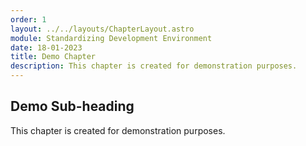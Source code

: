 ```yaml
---
order: 1
layout: ../../layouts/ChapterLayout.astro
module: Standardizing Development Environment
date: 18-01-2023
title: Demo Chapter
description: This chapter is created for demonstration purposes.
---
```


## Demo Sub-heading

This chapter is created for demonstration purposes.

